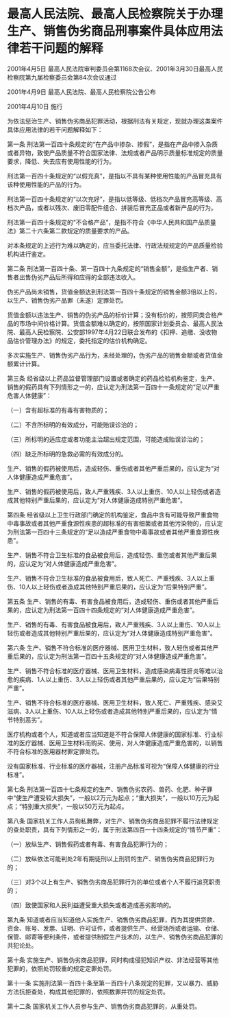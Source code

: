 # 最高人民法院、最高人民检察院关于办理生产、销售伪劣商品刑事案件具体应用法律若干问题的解释

2001年4月5日 最高人民法院审判委员会第1168次会议、2001年3月30日最高人民检察院第九届检察委员会第84次会议通过

2001年4月9日 最高人民法院、最高人民检察院公告公布

2001年4月10日 施行

<!-- INFO END -->

为依法惩治生产、销售伪劣商品犯罪活动，根据刑法有关规定，现就办理这类案件具体应用法律的若干问题解释如下：

第一条 刑法第一百四十条规定的“在产品中掺杂、掺假”，是指在产品中掺入杂质或者异物，致使产品质量不符合国家法律、法规或者产品明示质量标准规定的质量要求，降低、失去应有使用性能的行为。

刑法第一百四十条规定的“以假充真”，是指以不具有某种使用性能的产品冒充具有该种使用性能的产品的行为。

刑法第一百四十条规定的“以次充好”，是指以低等级、低档次产品冒充高等级、高档次产品，或者以残次、废旧零配件组合、拼装后冒充正品或者新产品的行为。

刑法第一百四十条规定的“不合格产品”，是指不符合《中华人民共和国产品质量法》第二十六条第二款规定的质量要求的产品。

对本条规定的上述行为难以确定的，应当委托法律、行政法规规定的产品质量检验机构进行鉴定。

第二条 刑法第一百四十条、第一百四十九条规定的“销售金额”，是指生产者、销售者出售伪劣产品后所得和应得的全部违法收入。

伪劣产品尚未销售，货值金额达到刑法第一百四十条规定的销售金额3倍以上的，以生产、销售伪劣产品罪（未遂）定罪处罚。

货值金额以违法生产、销售的伪劣产品的标价计算；没有标价的，按照同类合格产品的市场中间价格计算。货值金额难以确定的，按照国家计划委员会、最高人民法院、最高人民检察院、公安部1997年4月22日联合发布的《扣押、追缴、没收物品估价管理办法》的规定，委托指定的估价机构确定。

多次实施生产、销售伪劣产品行为，未经处理的，伪劣产品的销售金额或者货值金额累计计算。

第三条 经省级以上药品监督管理部门设置或者确定的药品检验机构鉴定，生产、销售的假药具有下列情形之一的，应认定为刑法第一百四十一条规定的“足以严重危害人体健康”：

（一）含有超标准的有毒有害物质的；

（二）不含所标明的有效成分，可能贻误诊治的；

（三）所标明的适应症或者功能主治超出规定范围，可能造成贻误诊治的；

（四）缺乏所标明的急救必需的有效成分的。

生产、销售的假药被使用后，造成轻伤、重伤或者其他严重后果的，应认定为“对人体健康造成严重危害”。

生产、销售的假药被使用后，致人严重残疾、3人以上重伤、10人以上轻伤或者造成其他特别严重后果的，应认定为“对人体健康造成特别严重危害”。

第四条 经省级以上卫生行政部门确定的机构鉴定，食品中含有可能导致严重食物中毒事故或者其他严重食源性疾患的超标准的有害细菌或者其他污染物的，应认定为刑法第一百四十三条规定的“足以造成严重食物中毒事故或者其他严重食源性疾患”。

生产、销售不符合卫生标准的食品被食用后，造成轻伤、重伤或者其他严重后果的，应认定为“对人体健康造成严重危害”。

生产、销售不符合卫生标准的食品被食用后，致人死亡、严重残疾、3人以上重伤、10人以上轻伤或者造成其他特别严重后果的，应认定为“后果特别严重”。

第五条 生产、销售的有毒、有害食品被食用后，造成轻伤、重伤或者其他严重后果的，应认定为刑法第一百四十四条规定的“对人体健康造成严重危害”。

生产、销售的有毒、有害食品被食用后，致人严重残疾、3人以上重伤、10人以上轻伤或者造成其他特别严重后果的，应认定为“对人体健康造成特别严重危害”。

第六条 生产、销售不符合标准的医疗器械、医用卫生材料，致人轻伤或者其他严重后果的，应认定为刑法第一百四十五条规定的“对人体健康造成严重危害”。

生产、销售不符合标准的医疗器械、医用卫生材料，造成感染病毒性肝炎等难以治愈的疾病、1人以上重伤、3人以上轻伤或者其他严重后果的，应认定为“后果特别严重”。

生产、销售不符合标准的医疗器械、医用卫生材料，致人死亡、严重残疾、感染艾滋病、3人以上重伤、10人以上轻伤或者造成其他特别严重后果的，应认定为“情节特别恶劣”。

医疗机构或者个人，知道或者应当知道是不符合保障人体健康的国家标准、行业标准的医疗器械、医用卫生材料而购买、使用，对人体健康造成严重危害的，以销售不符合标准的医用器材罪定罪处罚。

没有国家标准、行业标准的医疗器械，注册产品标准可视为“保障人体健康的行业标准”。

第七条 刑法第一百四十七条规定的生产、销售伪劣农药、兽药、化肥、种子罪中“使生产遭受较大损失”，一般以2万元为起点；“重大损失”，一般以10万元为起点；“特别重大损失”，一般以50万元为起点。

第八条 国家机关工作人员徇私舞弊，对生产、销售伪劣商品犯罪不履行法律规定的查处职责，具有下列情形之一的，属于刑法第四百一十四条规定的“情节严重”：

（一）放纵生产、销售假药或者有毒、有害食品犯罪行为的；

（二）放纵依法可能判处2年有期徒刑以上刑罚的生产、销售伪劣商品犯罪行为的；

（三）对3个以上有生产、销售伪劣商品犯罪行为的单位或者个人不履行追究职责的；

（四）致使国家和人民利益遭受重大损失或者造成恶劣影响的。

第九条 知道或者应当知道他人实施生产、销售伪劣商品犯罪，而为其提供贷款、资金、账号、发票、证明、许可证件，或者提供生产、经营场所或者运输、仓储、保管、邮寄等便利条件，或者提供制假生产技术的，以生产、销售伪劣商品犯罪的共犯论处。

第十条 实施生产、销售伪劣商品犯罪，同时构成侵犯知识产权、非法经营等其他犯罪的，依照处罚较重的规定定罪处罚。

第十一条 实施刑法第一百四十条至第一百四十八条规定的犯罪，又以暴力、威胁方法抗拒查处，构成其他犯罪的，依照数罪并罚的规定处罚。

第十二条 国家机关工作人员参与生产、销售伪劣商品犯罪的，从重处罚。